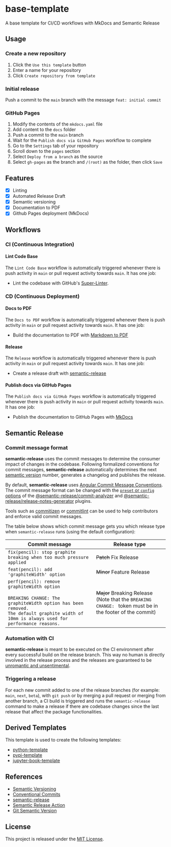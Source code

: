 # base-template

A base template for CI/CD workflows with MkDocs and Semantic Release

## Usage

### Create a new repository

1. Click the `Use this template` button
2. Enter a name for your repository
3. Click `Create repository from template`

### Initial release

Push a commit to the `main` branch with the message `feat: initial commit`

### GitHub Pages

1. Modify the contents of the `mkdocs.yaml` file
2. Add content to the `docs` folder
3. Push a commit to the `main` branch
4. Wait for the `Publish docs via GitHub Pages` workflow to complete
5. Go to the `Settings` tab of your repository
6. Scroll down to the `pages` section
7. Select `Deploy from a branch` as the source
8. Select `gh-pages` as the branch and `/(root)` as the folder, then click `Save`

## Features

- [x] Linting
- [x] Automated Release Draft
- [x] Semantic versioning
- [x] Documentation to PDF
- [x] Github Pages deployment (MkDocs)

## Workflows

### CI (Continuous Integration)

#### Lint Code Base

The `Lint Code Base` workflow is automatically triggered whenever there is push activity in `main` or pull request activity towards `main`. It has one job:

- Lint the codebase with GitHub's [Super-Linter](https://github.com/github/super-linter).

### CD (Continuous Deployment)

#### Docs to PDF

The `Docs to PDF` workflow is automatically triggered whenever there is push activity in `main` or pull request activity towards `main`. It has one job:

- Build the documentation to PDF with [Markdown to PDF](https://github.com/BaileyJM02/markdown-to-pdf)

#### Release

The `Release` workflow is automatically triggered whenever there is push activity in `main` or pull request activity towards `main`. It has one job:

- Create a release draft with [semantic-release](https://github.com/semantic-release/semantic-release)

#### Publish docs via GitHub Pages

The `Publish docs via GitHub Pages` workflow is automatically triggered whenever there is push activity in `main` or pull request activity towards `main`. It has one job:

- Publish the documentation to GitHub Pages with [MkDocs](https://www.mkdocs.org/)

## Semantic Release

### Commit message format

**semantic-release** uses the commit messages to determine the consumer impact of changes in the codebase.
Following formalized conventions for commit messages, **semantic-release** automatically determines the next [semantic version](https://semver.org) number, generates a changelog and publishes the release.

By default, **semantic-release** uses [Angular Commit Message Conventions](https://github.com/angular/angular/blob/master/CONTRIBUTING.md#-commit-message-format).
The commit message format can be changed with the [`preset` or `config` options](docs/usage/configuration.md#options) of the [@semantic-release/commit-analyzer](https://github.com/semantic-release/commit-analyzer#options) and [@semantic-release/release-notes-generator](https://github.com/semantic-release/release-notes-generator#options) plugins.

Tools such as [commitizen](https://github.com/commitizen/cz-cli) or [commitlint](https://github.com/conventional-changelog/commitlint) can be used to help contributors and enforce valid commit messages.

The table below shows which commit message gets you which release type when `semantic-release` runs (using the default configuration):

| Commit message                                                                                                                                                                                   | Release type                                                                                                    |
| ------------------------------------------------------------------------------------------------------------------------------------------------------------------------------------------------ | --------------------------------------------------------------------------------------------------------------- |
| `fix(pencil): stop graphite breaking when too much pressure applied`                                                                                                                             | ~~Patch~~ Fix Release                                                                                           |
| `feat(pencil): add 'graphiteWidth' option`                                                                                                                                                       | ~~Minor~~ Feature Release                                                                                       |
| `perf(pencil): remove graphiteWidth option`<br><br>`BREAKING CHANGE: The graphiteWidth option has been removed.`<br>`The default graphite width of 10mm is always used for performance reasons.` | ~~Major~~ Breaking Release <br /> (Note that the `BREAKING CHANGE: ` token must be in the footer of the commit) |

### Automation with CI

**semantic-release** is meant to be executed on the CI environment after every successful build on the release branch.
This way no human is directly involved in the release process and the releases are guaranteed to be [unromantic and unsentimental](http://sentimentalversioning.org).

### Triggering a release

For each new commit added to one of the release branches (for example: `main`, `next`, `beta`), with `git push` or by merging a pull request or merging from another branch, a CI build is triggered and runs the `semantic-release` command to make a release if there are codebase changes since the last release that affect the package functionalities.

## Derived Templates

This template is used to create the following templates:

- [python-template](https://github.com/entelechiea/python-template)
- [pypi-template](https://github.com/entelechiea/pypi-template)
- [jupyter-book-template](https://github.com/entelechiea/jupyter-book-template)

## References

- [Semantic Versioning](https://semver.org/)
- [Conventional Commits](https://www.conventionalcommits.org/en/v1.0.0/)
- [semantic-release](https://github.com/semantic-release/semantic-release)
- [Semantic Release Action](https://github.com/cycjimmy/semantic-release-action)
- [Git Semantic Version](https://github.com/marketplace/actions/git-semantic-version)

## License

This project is released under the [MIT License][license-url].

<!-- Links: -->

[version-image]: https://img.shields.io/github/package-json/v/entelecheia/base-template
[workflows-badge-image]: https://github.com/entelecheia/base-template/actions/workflows/cd-pipeline.yaml/badge.svg
[release-date-image]: https://img.shields.io/github/release-date/entelecheia/base-template
[release-url]: https://github.com/entelecheia/base-template/releases
[semantic-image]: https://img.shields.io/badge/%20%20%F0%9F%93%A6%F0%9F%9A%80-semantic--release-e10079.svg
[semantic-url]: https://github.com/semantic-release/semantic-release
[license-image]: https://img.shields.io/github/license/entelecheia/base-template
[license-url]: https://github.com/entelecheia/base-template/blob/main/LICENSE
[changelog-url]: https://github.com/entelecheia/base-template/blob/main/docs/CHANGELOG.md
[linter-image]: https://github.com/entelecheia/base-template/workflows/Lint%20Code%20Base/badge.svg
[linter-url]: https://github.com/marketplace/actions/super-linter
[codacy-image]: https://app.codacy.com/project/badge/Grade/f5d47f43f3ba4f1eb5f1d5140d2c69cd
[codacy-url]: https://www.codacy.com/gh/entelecheia/base-template/dashboard?utm_source=github.com&utm_medium=referral&utm_content=entelecheia/base-template&utm_campaign=Badge_Grade
